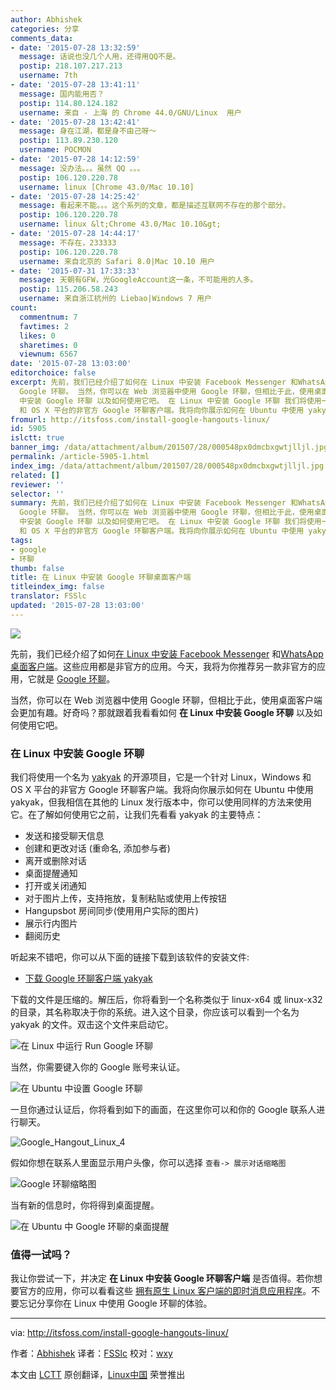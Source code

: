 ```yaml
---
author: Abhishek
categories: 分享
comments_data:
- date: '2015-07-28 13:32:59'
  message: 话说也没几个人用，还得用QQ不是。
  postip: 218.107.217.213
  username: 7th
- date: '2015-07-28 13:41:11'
  message: 国内能用否？
  postip: 114.80.124.182
  username: 来自 - 上海 的 Chrome 44.0/GNU/Linux  用户
- date: '2015-07-28 13:42:41'
  message: 身在江湖，都是身不由己呀～
  postip: 113.89.230.120
  username: POCMON
- date: '2015-07-28 14:12:59'
  message: 没办法。。。虽然 QQ 。。。
  postip: 106.120.220.78
  username: linux [Chrome 43.0/Mac 10.10]
- date: '2015-07-28 14:25:42'
  message: 看起来不能。。。这个系列的文章，都是描述互联网不存在的那个部分。
  postip: 106.120.220.78
  username: linux &lt;Chrome 43.0/Mac 10.10&gt;
- date: '2015-07-28 14:44:17'
  message: 不存在，233333
  postip: 106.120.220.78
  username: 来自北京的 Safari 8.0|Mac 10.10 用户
- date: '2015-07-31 17:33:33'
  message: 天朝有GFW，光GoogleAccount这一条，不可能用的人多。
  postip: 115.206.58.243
  username: 来自浙江杭州的 Liebao|Windows 7 用户
count:
  commentnum: 7
  favtimes: 2
  likes: 0
  sharetimes: 0
  viewnum: 6567
date: '2015-07-28 13:03:00'
editorchoice: false
excerpt: 先前，我们已经介绍了如何在 Linux 中安装 Facebook Messenger 和WhatsApp 桌面客户端。这些应用都是非官方的应用。今天，我将为你推荐另一款非官方的应用，它就是
  Google 环聊。 当然，你可以在 Web 浏览器中使用 Google 环聊，但相比于此，使用桌面客户端会更加有趣。好奇吗？那就跟着我看看如何 在 Linux
  中安装 Google 环聊 以及如何使用它吧。 在 Linux 中安装 Google 环聊 我们将使用一个名为 yakyak 的开源项目，它是一个针对 Linux，Windows
  和 OS X 平台的非官方 Google 环聊客户端。我将向你展示如何在 Ubuntu 中使用 yakyak，
fromurl: http://itsfoss.com/install-google-hangouts-linux/
id: 5905
islctt: true
banner_img: /data/attachment/album/201507/28/000548px0dmcbxgwtjlljl.jpg
permalink: /article-5905-1.html
index_img: /data/attachment/album/201507/28/000548px0dmcbxgwtjlljl.jpg.thumb.jpg
related: []
reviewer: ''
selector: ''
summary: 先前，我们已经介绍了如何在 Linux 中安装 Facebook Messenger 和WhatsApp 桌面客户端。这些应用都是非官方的应用。今天，我将为你推荐另一款非官方的应用，它就是
  Google 环聊。 当然，你可以在 Web 浏览器中使用 Google 环聊，但相比于此，使用桌面客户端会更加有趣。好奇吗？那就跟着我看看如何 在 Linux
  中安装 Google 环聊 以及如何使用它吧。 在 Linux 中安装 Google 环聊 我们将使用一个名为 yakyak 的开源项目，它是一个针对 Linux，Windows
  和 OS X 平台的非官方 Google 环聊客户端。我将向你展示如何在 Ubuntu 中使用 yakyak，
tags:
- google
- 环聊
thumb: false
title: 在 Linux 中安装 Google 环聊桌面客户端
titleindex_img: false
translator: FSSlc
updated: '2015-07-28 13:03:00'
---
```


![](/data/attachment/album/201507/28/000548px0dmcbxgwtjlljl.jpg)


先前，我们已经介绍了如何[在 Linux 中安装 Facebook Messenger](http://itsfoss.com/facebook-messenger-linux/) 和[WhatsApp 桌面客户端](http://itsfoss.com/whatsapp-linux-desktop/)。这些应用都是非官方的应用。今天，我将为你推荐另一款非官方的应用，它就是 [Google 环聊](http://www.google.com/+/learnmore/hangouts/)。


当然，你可以在 Web 浏览器中使用 Google 环聊，但相比于此，使用桌面客户端会更加有趣。好奇吗？那就跟着我看看如何 **在 Linux 中安装 Google 环聊** 以及如何使用它吧。


### 在 Linux 中安装 Google 环聊


我们将使用一个名为 [yakyak](https://github.com/yakyak/yakyak) 的开源项目，它是一个针对 Linux，Windows 和 OS X 平台的非官方 Google 环聊客户端。我将向你展示如何在 Ubuntu 中使用 yakyak，但我相信在其他的 Linux 发行版本中，你可以使用同样的方法来使用它。在了解如何使用它之前，让我们先看看 yakyak 的主要特点：


* 发送和接受聊天信息
* 创建和更改对话 (重命名, 添加参与者)
* 离开或删除对话
* 桌面提醒通知
* 打开或关闭通知
* 对于图片上传，支持拖放，复制粘贴或使用上传按钮
* Hangupsbot 房间同步(使用用户实际的图片)
* 展示行内图片
* 翻阅历史


听起来不错吧，你可以从下面的链接下载到该软件的安装文件:


* [下载 Google 环聊客户端 yakyak](https://github.com/yakyak/yakyak)


下载的文件是压缩的。解压后，你将看到一个名称类似于 linux-x64 或 linux-x32 的目录，其名称取决于你的系统。进入这个目录，你应该可以看到一个名为 yakyak 的文件。双击这个文件来启动它。


![在 Linux 中运行 Run Google 环聊](/data/attachment/album/201507/28/000548zwny7tgy7ngwzxto.jpg)


当然，你需要键入你的 Google 账号来认证。


![在 Ubuntu 中设置 Google 环聊](/data/attachment/album/201507/28/000549wopogeoz5ho4hbnx.jpg)


一旦你通过认证后，你将看到如下的画面，在这里你可以和你的 Google 联系人进行聊天。


![Google_Hangout_Linux_4](/data/attachment/album/201507/28/000549j5xtt11p6v9tum8f.jpg)


假如你想在联系人里面显示用户头像，你可以选择 `查看-> 展示对话缩略图`


![Google 环聊缩略图](/data/attachment/album/201507/28/000549q60w6jwswsvj0wgw.jpg)


当有新的信息时，你将得到桌面提醒。


![在 Ubuntu 中 Google 环聊的桌面提醒](/data/attachment/album/201507/28/000550tp0z3ccsseqie3q3.jpg)


### 值得一试吗？


我让你尝试一下，并决定 **在 Linux 中安装 Google 环聊客户端** 是否值得。若你想要官方的应用，你可以看看这些 [拥有原生 Linux 客户端的即时消息应用程序](http://itsfoss.com/best-messaging-apps-linux/)。不要忘记分享你在 Linux 中使用 Google 环聊的体验。




---


via: <http://itsfoss.com/install-google-hangouts-linux/>


作者：[Abhishek](http://itsfoss.com/author/abhishek/) 译者：[FSSlc](https://github.com/FSSlc) 校对：[wxy](https://github.com/wxy)


本文由 [LCTT](https://github.com/LCTT/TranslateProject) 原创翻译，[Linux中国](https://linux.cn/) 荣誉推出